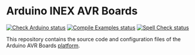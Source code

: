 # Arduino INEX AVR Boards

[![Check Arduino status](https://github.com/arduino/ArduinoCore-avr/actions/workflows/check-arduino.yml/badge.svg)](https://github.com/arduino/ArduinoCore-avr/actions/workflows/check-arduino.yml)
[![Compile Examples status](https://github.com/arduino/ArduinoCore-avr/actions/workflows/compile-platform-examples.yml/badge.svg)](https://github.com/arduino/ArduinoCore-avr/actions/workflows/compile-platform-examples.yml)
[![Spell Check status](https://github.com/arduino/ArduinoCore-avr/actions/workflows/spell-check.yml/badge.svg)](https://github.com/arduino/ArduinoCore-avr/actions/workflows/spell-check.yml)

This repository contains the source code and configuration files of the Arduino AVR Boards
[platform](https://arduino.github.io/arduino-cli/latest/platform-specification/).
